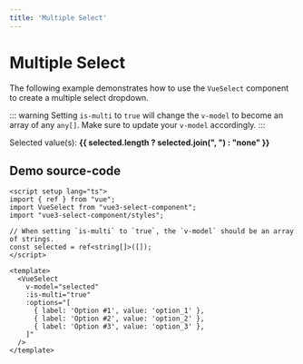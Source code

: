 ```yaml
---
title: 'Multiple Select'
---
```


# Multiple Select

The following example demonstrates how to use the `VueSelect` component to create a multiple select dropdown.

::: warning
Setting `is-multi` to `true` will change the `v-model` to become an array of any `any[]`. Make sure to update your `v-model` accordingly.
:::

<script setup>
import { ref } from "vue";

import VueSelect from "../../src";


const selected = ref([]);
</script>

<ClientOnly>
  <VueSelect
    v-model="selected"
    :is-multi="true"
    :options="[
      { label: 'Option #1', value: 'option_1' },
      { label: 'Option #2', value: 'option_2' },
      { label: 'Option #3', value: 'option_3' },
    ]"
  />
</ClientOnly>

Selected value(s): **{{ selected.length ? selected.join(", ") : "none" }}**

## Demo source-code

```vue
<script setup lang="ts">
import { ref } from "vue";
import VueSelect from "vue3-select-component";
import "vue3-select-component/styles";

// When setting `is-multi` to `true`, the `v-model` should be an array of strings.
const selected = ref<string[]>([]);
</script>

<template>
  <VueSelect
    v-model="selected"
    :is-multi="true"
    :options="[
      { label: 'Option #1', value: 'option_1' },
      { label: 'Option #2', value: 'option_2' },
      { label: 'Option #3', value: 'option_3' },
    ]"
  />
</template>
```
